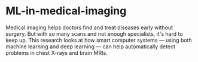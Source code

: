 # ML-in-medical-imaging
Medical imaging helps doctors find and treat diseases early without surgery. But with so many scans and not enough specialists, it's hard to keep up. This research looks at how smart computer systems — using both machine learning and deep learning — can help automatically detect problems in chest X-rays and brain MRIs.

